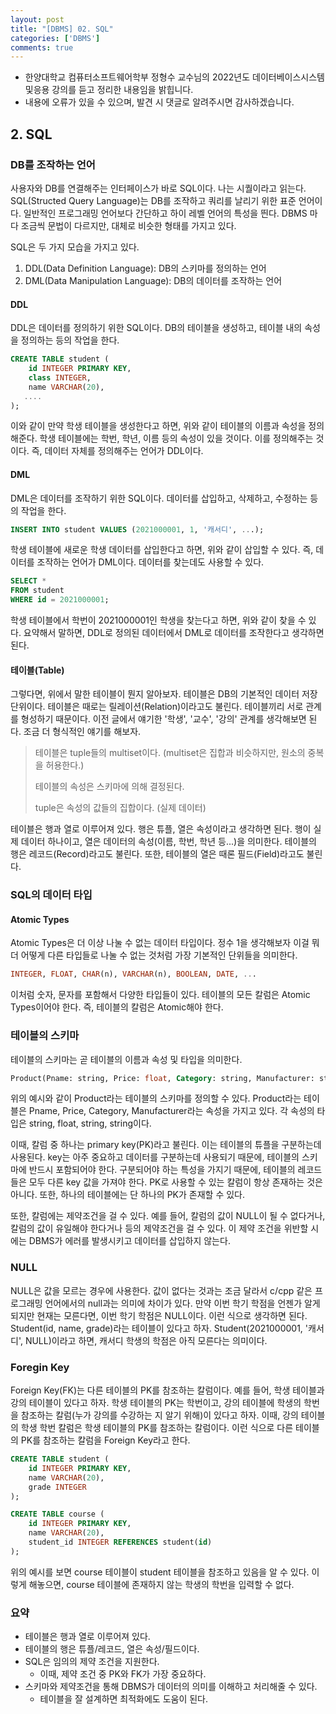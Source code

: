 ```yaml
---
layout: post
title: "[DBMS] 02. SQL"
categories: ['DBMS']
comments: true
---
```

<script type="text/javascript" 
src="https://cdn.mathjax.org/mathjax/latest/MathJax.js?config=TeX-AMS_HTML">
</script>
* 한양대학교 컴퓨터소프트웨어학부 정형수 교수님의 2022년도 데이터베이스시스템및응용 강의를 듣고 정리한 내용임을 밝힙니다.
* 내용에 오류가 있을 수 있으며, 발견 시 댓글로 알려주시면 감사하겠습니다.

## 2. SQL
### DB를 조작하는 언어
사용자와 DB를 연결해주는 인터페이스가 바로 SQL이다. 나는 시퀄이라고 읽는다. 
SQL(Structed Query Language)는 DB를 조작하고 쿼리를 날리기 위한 표준 언어이다.
일반적인 프로그래밍 언어보다 간단하고 하이 레벨 언어의 특성을 띈다. DBMS 마다 조금씩 문법이 다르지만, 대체로 비슷한 형태를 가지고 있다.

SQL은 두 가지 모습을 가지고 있다.

1. DDL(Data Definition Language): DB의 스키마를 정의하는 언어
2. DML(Data Manipulation Language): DB의 데이터를 조작하는 언어

#### DDL
DDL은 데이터를 정의하기 위한 SQL이다. DB의 테이블을 생성하고, 테이블 내의 속성을 정의하는 등의 작업을 한다.
```sql
CREATE TABLE student (
    id INTEGER PRIMARY KEY,
    class INTEGER,
    name VARCHAR(20),
   ....
);
```
이와 같이 만약 학생 테이블을 생성한다고 하면, 위와 같이 테이블의 이름과 속성을 정의해준다.
학생 테이블에는 학번, 학년, 이름 등의 속성이 있을 것이다. 이를 정의해주는 것이다.
즉, 데이터 자체를 정의해주는 언어가 DDL이다.

#### DML
DML은 데이터를 조작하기 위한 SQL이다. 데이터를 삽입하고, 삭제하고, 수정하는 등의 작업을 한다.
```sql
INSERT INTO student VALUES (2021000001, 1, '캐서디', ...);
```
학생 테이블에 새로운 학생 데이터를 삽입한다고 하면, 위와 같이 삽입할 수 있다.
즉, 데이터를 조작하는 언어가 DML이다.
데이터를 찾는데도 사용할 수 있다.
```sql
SELECT * 
FROM student 
WHERE id = 2021000001;
```
학생 테이블에서 학번이 2021000001인 학생을 찾는다고 하면, 위와 같이 찾을 수 있다.
요약해서 말하면, DDL로 정의된 데이터에서 DML로 데이터를 조작한다고 생각하면 된다.

#### 테이블(Table)
그렇다면, 위에서 말한 테이블이 뭔지 알아보자. 테이블은 DB의 기본적인 데이터 저장 단위이다. 
테이블은 때로는 릴레이션(Relation)이라고도 불린다. 
테이블끼리 서로 관계를 형성하기 때문이다. 이전 글에서 얘기한 '학생', '교수', '강의' 관계를 생각해보면 된다. 
조금 더 형식적인 얘기를 해보자.

> 테이블은 tuple들의 multiset이다. (multiset은 집합과 비슷하지만, 원소의 중복을 허용한다.)
>
> 테이블의 속성은 스키마에 의해 결정된다.
>
> tuple은 속성의 값들의 집합이다. (실제 데이터)

테이블은 행과 열로 이루어져 있다. 행은 튜플, 열은 속성이라고 생각하면 된다. 행이 실제 데이터 하나이고, 열은 데이터의 속성(이름, 학번, 학년 등...)을 의미한다.
테이블의 행은 레코드(Record)라고도 불린다. 또한, 테이블의 열은 때론 필드(Field)라고도 불린다.

### SQL의 데이터 타입
#### Atomic Types
Atomic Types은 더 이상 나눌 수 없는 데이터 타입이다. 정수 1을 생각해보자 이걸 뭐 더 어떻게 다른 타입들로 나눌 수 없는 것처럼 가장 기본적인 단위들을 의미한다.
```sql
INTEGER, FLOAT, CHAR(n), VARCHAR(n), BOOLEAN, DATE, ...
```
이처럼 숫자, 문자를 포함해서 다양한 타입들이 있다.
테이블의 모든 칼럼은 Atomic Types이어야 한다. 즉, 테이블의 칼럼은 Atomic해야 한다.

### 테이블의 스키마
테이블의 스키마는 곧 테이블의 이름과 속성 및 타입을 의미한다.
```sql
Product(Pname: string, Price: float, Category: string, Manufacturer: string)
```
위의 예시와 같이 Product라는 테이블의 스키마를 정의할 수 있다. Product라는 테이블은 Pname, Price, Category, Manufacturer라는 속성을 가지고 있다.
각 속성의 타입은 string, float, string, string이다.

이때, 칼럼 중 하나는 primary key(PK)라고 불린다. 이는 테이블의 튜플을 구분하는데 사용된다.
key는 아주 중요하고 데이터를 구분하는데 사용되기 때문에, 테이블의 스키마에 반드시 포함되어야 한다.
구분되어야 하는 특성을 가지기 때문에, 테이블의 레코드들은 모두 다른 key 값을 가져야 한다.
PK로 사용할 수 있는 칼럼이 항상 존재하는 것은 아니다. 또한, 하나의 테이블에는 단 하나의 PK가 존재할 수 있다.

또한, 칼럼에는 제약조건을 걸 수 있다. 예를 들어, 칼럼의 값이 NULL이 될 수 없다거나, 칼럼의 값이 유일해야 한다거나 등의 제약조건을 걸 수 있다.
이 제약 조건을 위반할 시에는 DBMS가 에러를 발생시키고 데이터를 삽입하지 않는다.

### NULL
NULL은 값을 모르는 경우에 사용한다. 값이 없다는 것과는 조금 달라서 c/cpp 같은 프로그래밍 언어에서의 null과는 의미에 차이가 있다. 
만약 이번 학기 학점을 언젠가 알게 되지만 현재는 모른다면, 이번 학기 학점은 NULL이다. 이런 식으로 생각하면 된다. Student(id, name, grade)라는 테이블이 있다고 하자.
Student(2021000001, '캐서디', NULL)이라고 하면, 캐서디 학생의 학점은 아직 모른다는 의미이다.

### Foregin Key
Foreign Key(FK)는 다른 테이블의 PK를 참조하는 칼럼이다. 예를 들어, 학생 테이블과 강의 테이블이 있다고 하자. 학생 테이블의 PK는 학번이고, 강의 테이블에 학생의 학번을 참조하는 칼럼(누가 강의를 수강하는 지 알기 위해)이 있다고 하자.
이때, 강의 테이블의 학생 학번 칼럼은 학생 테이블의 PK를 참조하는 칼럼이다. 이런 식으로 다른 테이블의 PK를 참조하는 칼럼을 Foreign Key라고 한다.
```sql
CREATE TABLE student (
    id INTEGER PRIMARY KEY,
    name VARCHAR(20),
    grade INTEGER
);

CREATE TABLE course (
    id INTEGER PRIMARY KEY,
    name VARCHAR(20),
    student_id INTEGER REFERENCES student(id)
);
```
위의 예시를 보면 course 테이블이 student 테이블을 참조하고 있음을 알 수 있다. 이렇게 해놓으면, course 테이블에 존재하지 않는 학생의 학번을 입력할 수 없다.

### 요약
- 테이블은 행과 열로 이루어져 있다.
- 테이블의 행은 튜플/레코드, 열은 속성/필드이다.
- SQL은 임의의 제약 조건을 지원한다.
    - 이때, 제약 조건 중 PK와 FK가 가장 중요하다.
- 스키마와 제약조건을 통해 DBMS가 데이터의 의미를 이해하고 처리해줄 수 있다.
    - 테이블을 잘 설계하면 최적화에도 도움이 된다.




